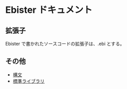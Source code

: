 # Ebister ドキュメント

## 拡張子

Ebister で書かれたソースコードの拡張子は、.ebi とする。

## その他

- [構文](grammar.md)
- [標準ライブラリ](std.md)
